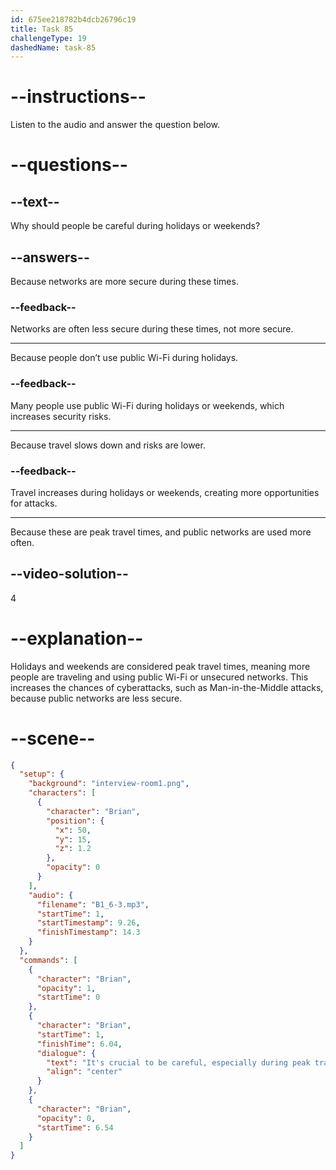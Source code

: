 ```yaml
---
id: 675ee218782b4dcb26796c19
title: Task 85
challengeType: 19
dashedName: task-85
---
```


<!-- (Audio) Brian: It's crucial to be careful, especially during peak travel times, like holidays or weekends. -->

# --instructions--

Listen to the audio and answer the question below.

# --questions--

## --text--

Why should people be careful during holidays or weekends?

## --answers--

Because networks are more secure during these times.

### --feedback--

Networks are often less secure during these times, not more secure.

---

Because people don’t use public Wi-Fi during holidays.

### --feedback--

Many people use public Wi-Fi during holidays or weekends, which increases security risks.

---

Because travel slows down and risks are lower.

### --feedback--

Travel increases during holidays or weekends, creating more opportunities for attacks.

---

Because these are peak travel times, and public networks are used more often.

## --video-solution--

4

# --explanation--

Holidays and weekends are considered peak travel times, meaning more people are traveling and using public Wi-Fi or unsecured networks. This increases the chances of cyberattacks, such as Man-in-the-Middle attacks, because public networks are less secure.

# --scene--

```json
{
  "setup": {
    "background": "interview-room1.png",
    "characters": [
      {
        "character": "Brian",
        "position": {
          "x": 50,
          "y": 15,
          "z": 1.2
        },
        "opacity": 0
      }
    ],
    "audio": {
      "filename": "B1_6-3.mp3",
      "startTime": 1,
      "startTimestamp": 9.26,
      "finishTimestamp": 14.3
    }
  },
  "commands": [
    {
      "character": "Brian",
      "opacity": 1,
      "startTime": 0
    },
    {
      "character": "Brian",
      "startTime": 1,
      "finishTime": 6.04,
      "dialogue": {
        "text": "It's crucial to be careful, especially during peak travel times like holidays or weekends.",
        "align": "center"
      }
    },
    {
      "character": "Brian",
      "opacity": 0,
      "startTime": 6.54
    }
  ]
}
```
